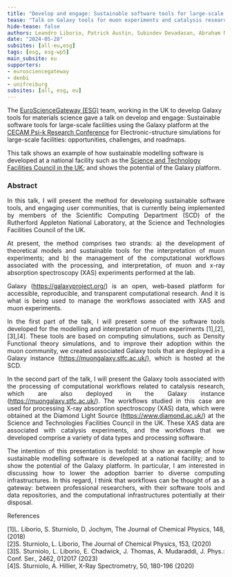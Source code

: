 ```yaml
---
title: "Develop and engage: Sustainable software tools for large-scale facilities using the Galaxy platform"
tease: "Talk on Galaxy tools for muon experiments and catalysis research at the CECAM conference"
hide-tease: false
authors: Leandro Liborio, Patrick Austin, Subindev Devadasan, Abraham Nieva de la Hidalga, Alejandra Gonzalez-Beltran
date: "2024-05-28"
subsites: [all-eu,esg]
tags: [esg, esg-wp5]
main_subsite: eu
supporters:
- eurosciencegateway
- denbi
- unifreiburg
subsites: [all, esg, eu]
---
```


The [EuroScienceGateway (ESG)](https://galaxyproject.org/projects/esg/) team, working in the UK to develop Galaxy tools for materials science gave a talk on develop and engage: Sustainable software tools for large-scale facilities using the Galaxy platform at the [CECAM Psi-k Research Conference](https://www.cecam.org/workshop-details/electronic-structure-simulations-for-large-scale-facilities-opportunities-challenges-and-roadmaps-1207#program-1207) for Electronic-structure simulations for large-scale facilities: opportunities, challenges, and roadmaps.

This talk shows an example of how sustainable modelling software is developed at a national facility such as the [Science and Technology Facilities Council in the UK](https://www.ukri.org/councils/stfc/); and shows the potential of the Galaxy platform.


### Abstract


<div style="text-align: justify" >
In this talk, I will present the method for developing sustainable software tools, and engaging user communities, that is currently being implemented by members of the Scientific Computing Department (SCD) of the Rutherford Appleton National Laboratory, at the Science and Technologies Facilities Council of the UK.

At present, the method comprises two strands: a) the development of theoretical models and sustainable tools for the interpretation of muon experiments; and b) the management of the computational workflows associated with the processing, and interpretation, of muon and x-ray absorption spectroscopy (XAS) experiments performed at the lab.

Galaxy (https://galaxyproject.org/) is an open, web-based platform for accessible, reproducible, and transparent computational research. And it is what is being used to manage the workflows associated with XAS and muon experiments.

In the first part of the talk, I will present some of the software tools developed for the modelling and interpretation of muon experiments [1],[2],[3],[4]. These tools are based on computing simulations, such as Density Functional theory simulations, and to improve their adoption within the muon community, we created associated Galaxy tools that are deployed in a Galaxy instance (https://muongalaxy.stfc.ac.uk/), which is hosted at the SCD.

In the second part of the talk, I will present the Galaxy tools associated with the processing of computational workflows related to catalysis research, which are also deployed in the Galaxy instance (https://muongalaxy.stfc.ac.uk/). The workflows studied in this case are used for processing X-ray absorption spectroscopy (XAS) data, which were obtained at the Diamond Light Source (https://www.diamond.ac.uk/) at the Science and Technologies Facilities Council in the UK. These XAS data are associated with catalysis experiments, and the workflows that we developed comprise a variety of data types and processing software.

The intention of this presentation is twofold:  to show an example of how sustainable modelling software is developed at a national facility; and to show the potential of the Galaxy platform. In particular, I am interested in discussing how to lower the adoption barrier to diverse computing infrastructures. In this regard, I think that workflows can be thought of as a gateway: between professional researchers, with their software tools and data repositories, and the computational infrastructures potentially at their disposal.


References

[1]L. Liborio, S. Sturniolo, D. Jochym, The Journal of Chemical Physics, 148, (2018)\
[2]S. Sturniolo, L. Liborio, The Journal of Chemical Physics, 153, (2020)\
[3]S. Sturniolo, L. Liborio, E. Chadwick, J. Thomas, A. Mudaraddi, J. Phys.: Conf. Ser., 2462, 012017 (2023)\
[4]S. Sturniolo, A. Hillier, X-Ray Spectrometry, 50, 180-196 (2020)


</div>
